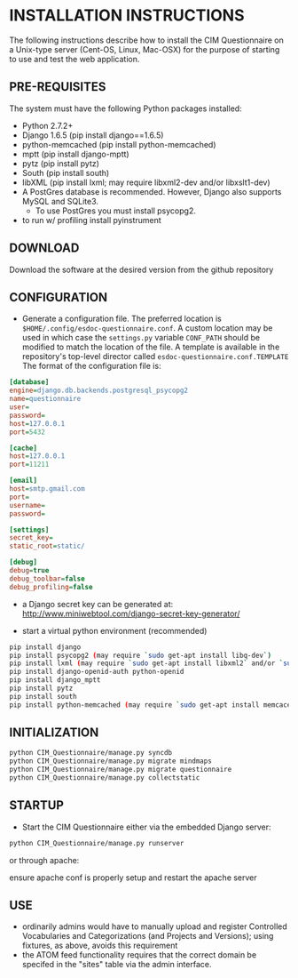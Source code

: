 # INSTALLATION INSTRUCTIONS

The following instructions describe how to install the CIM Questionnaire on a Unix-type server (Cent-OS, Linux, Mac-OSX) for the purpose of starting to use and test the web application. 

## PRE-REQUISITES

The system must have the following Python packages installed:

* Python 2.7.2+
* Django 1.6.5 (pip install django==1.6.5)
* python-memcached (pip install python-memcached)
* mptt (pip install django-mptt)
* pytz (pip install pytz)
* South (pip install south)
* libXML (pip install lxml; may require libxml2-dev and/or libxslt1-dev)
* A PostGres database is recommended.  However, Django also supports MySQL and SQLite3.
    * To use PostGres you must install psycopg2.
* to run w/ profiling install pyinstrument

## DOWNLOAD

Download the software at the desired version from the github repository

## CONFIGURATION

* Generate a configuration file. The preferred location is ``$HOME/.config/esdoc-questionnaire.conf``. A custom location may be used in which case the ``settings.py`` variable ``CONF_PATH`` should be modified to match the location of the file. A template is available in the repository's top-level director called ``esdoc-questionnaire.conf.TEMPLATE`` The format of the configuration file is:

```ini
[database]
engine=django.db.backends.postgresql_psycopg2
name=questionnaire
user=
password=
host=127.0.0.1
port=5432

[cache]
host=127.0.0.1
port=11211

[email]
host=smtp.gmail.com
port=
username=
password=

[settings]
secret_key=
static_root=static/

[debug]
debug=true
debug_toolbar=false
debug_profiling=false
```

* a Django secret key can be generated at: http://www.miniwebtool.com/django-secret-key-generator/

* start a virtual python environment (recommended)

```sh
pip install django
pip install psycopg2 (may require `sudo get-apt install libq-dev`)
pip install lxml (may require `sudo get-apt install libxml2` and/or `sudo get-apt install libxslt`)
pip install django-openid-auth python-openid
pip install django_mptt
pip install pytz
pip install south
pip install python-memcached (may require `sudo get-apt install memcacehd`)
```

## INITIALIZATION

```sh
python CIM_Questionnaire/manage.py syncdb 
python CIM_Questionnaire/manage.py migrate mindmaps
python CIM_Questionnaire/manage.py migrate questionnaire
python CIM_Questionnaire/manage.py collectstatic
```

## STARTUP

* Start the CIM Questionnaire either via the embedded Django server:

```sh
python CIM_Questionnaire/manage.py runserver
```

  or through apache:

  ensure apache conf is properly setup and restart the apache server

## USE

* ordinarily admins would have to manually upload and register Controlled Vocabularies and Categorizations (and Projects and Versions); using fixtures, as above, avoids this requirement
* the ATOM feed functionality requires that the correct domain be specifed in the "sites" table via the admin interface.

